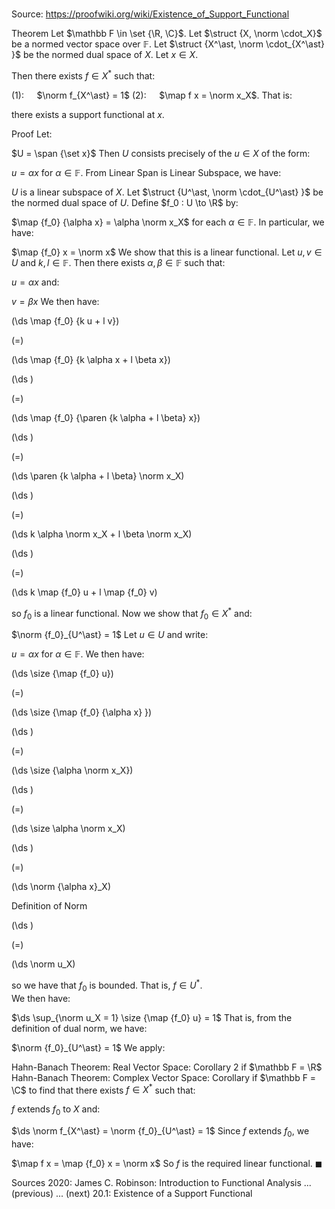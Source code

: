 # 

Source: https://proofwiki.org/wiki/Existence_of_Support_Functional

Theorem
Let $\mathbb F \in \set {\R, \C}$. 
Let $\struct {X, \norm \cdot_X}$ be a normed vector space over $\mathbb F$. 
Let $\struct {X^\ast, \norm \cdot_{X^\ast} }$ be the normed dual space of $X$. 
Let $x \in X$. 

Then there exists $f \in X^\ast$ such that:

$(1): \quad$ $\norm f_{X^\ast} = 1$
$(2): \quad$ $\map f x = \norm x_X$.
That is: 

there exists a support functional at $x$.


Proof
Let: 

$U = \span {\set x}$
Then $U$ consists precisely of the $u \in X$ of the form: 

$u = \alpha x$
for $\alpha \in \mathbb F$.
From Linear Span is Linear Subspace, we have: 

$U$ is a linear subspace of $X$.
Let $\struct {U^\ast, \norm \cdot_{U^\ast} }$ be the normed dual space of $U$.
Define $f_0 : U \to \R$ by: 

$\map {f_0} {\alpha x} = \alpha \norm x_X$
for each $\alpha \in \mathbb F$.
In particular, we have: 

$\map {f_0} x = \norm x$
We show that this is a linear functional.
Let $u, v \in U$ and $k, l \in \mathbb F$. 
Then there exists $\alpha, \beta \in \mathbb F$ such that: 

$u = \alpha x$
and:

$v = \beta x$
We then have:














\(\ds \map {f_0} {k u + l v}\)

\(=\)







\(\ds \map {f_0} {k \alpha x + l \beta x}\)




















\(\ds \)

\(=\)







\(\ds \map {f_0} {\paren {k \alpha + l \beta} x}\)




















\(\ds \)

\(=\)







\(\ds \paren {k \alpha + l \beta} \norm x_X\)




















\(\ds \)

\(=\)







\(\ds k \alpha \norm x_X + l \beta \norm x_X\)




















\(\ds \)

\(=\)







\(\ds k \map {f_0} u + l \map {f_0} v\)









so $f_0$ is a linear functional.
Now we show that $f_0 \in X^\ast$ and: 

$\norm {f_0}_{U^\ast} = 1$
Let $u \in U$ and write: 

$u = \alpha x$
for $\alpha \in \mathbb F$. 
We then have:














\(\ds \size {\map {f_0} u}\)

\(=\)







\(\ds \size {\map {f_0} {\alpha x} }\)




















\(\ds \)

\(=\)







\(\ds \size {\alpha \norm x_X}\)




















\(\ds \)

\(=\)







\(\ds \size \alpha \norm x_X\)




















\(\ds \)

\(=\)







\(\ds \norm {\alpha x}_X\)





Definition of Norm














\(\ds \)

\(=\)







\(\ds \norm u_X\)









so we have that $f_0$ is bounded.
That is, $f \in U^\ast$.  
We then have: 

$\ds \sup_{\norm u_X = 1} \size {\map {f_0} u} = 1$
That is, from the definition of dual norm, we have: 

$\norm {f_0}_{U^\ast} = 1$
We apply: 

Hahn-Banach Theorem: Real Vector Space: Corollary 2 if $\mathbb F = \R$
Hahn-Banach Theorem: Complex Vector Space: Corollary if $\mathbb F = \C$
to find that there exists $f \in X^\ast$ such that:

$f$ extends $f_0$ to $X$
and:

$\ds \norm f_{X^\ast} = \norm {f_0}_{U^\ast} = 1$
Since $f$ extends $f_0$, we have: 

$\map f x = \map {f_0} x = \norm x$
So $f$ is the required linear functional.
$\blacksquare$


Sources
2020: James C. Robinson: Introduction to Functional Analysis ... (previous) ... (next) $20.1$: Existence of a Support Functional




